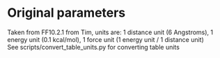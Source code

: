 # Original parameters
Taken from FF10.2.1 from Tim, units are: 1 distance unit (6 Angstroms), 
1 energy unit (0.1 kcal/mol), 1 force unit (1 energy unit / 1 distance unit)  
See scripts/convert_table_units.py for converting table units
